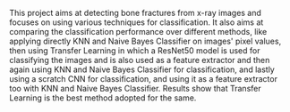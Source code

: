 This project aims at detecting bone fractures from x-ray images and focuses on using various techniques for classification. It also aims at comparing the classification performance over different methods, like applying directly KNN and Naive Bayes Classifier on images' pixel values, then using Transfer Learning in which a ResNet50 model is used for classifying the images and is also used as a feature extractor and then again using KNN and Naive Bayes Classifier for classification, and lastly using a scratch CNN for classification, and using it as a feature extractor too with KNN and Naive Bayes Classifier. Results show that Transfer Learning is the best method adopted for the same.
